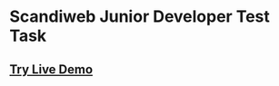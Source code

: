 # Scandiweb Junior Developer Test Task
## [Try Live Demo](https://juniortest-muhammad-salah-product-app.000webhostapp.com/index.php)

